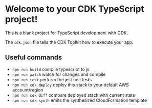 # Welcome to your CDK TypeScript project!

This is a blank project for TypeScript development with CDK.

The `cdk.json` file tells the CDK Toolkit how to execute your app.

## Useful commands

* `npm run build`      compile typescript to js
* `npm run watch`      watch for changes and compile
* `npm run test`       perform the jest unit tests
* `npm run cdk deploy` deploy this stack to your default AWS account/region
* `npm run cdk diff`   compare deployed stack with current state
* `npm run cdk synth`  emits the synthesized CloudFormation template
